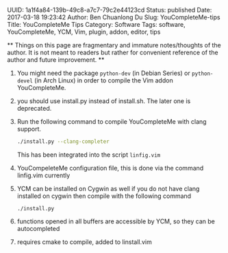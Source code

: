 UUID: 1a1f4a84-139b-49c8-a7c7-79c2e44123cd
Status: published
Date: 2017-03-18 19:23:42
Author: Ben Chuanlong Du
Slug: YouCompleteMe-tips
Title: YouCompleteMe Tips
Category: Software
Tags: software, YouCompleteMe, YCM, Vim, plugin, addon, editor, tips  

**
Things on this page are
fragmentary and immature notes/thoughts of the author.
It is not meant to readers
but rather for convenient reference of the author and future improvement.
**

1. You might need the package `python-dev` (in Debian Series) 
    or `python-devel` (in Arch Linux) in order to compile the Vim addon YouCompleteMe. 

2. you should use install.py instead of install.sh. 
    The later one is deprecated.

3. Run the following command to compile YouCompleteMe with clang support.
    ```bash
    ./install.py --clang-completer
    ```
    This has been integrated into the script `linfig.vim`

4. YouCompeleteMe configuration file, this is done via the command linfig.vim currently

5. YCM can be installed on Cygwin as well
    if you do not have clang installed on cygwin then compile with the following command
    ```language
    ./install.py 
    ```

3. functions opened in all buffers are accessible by YCM, 
    so they can be autocompleted

4. requires cmake to compile, added to linstall.vim
